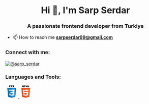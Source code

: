 <h1 align="center">Hi 👋, I'm Sarp Serdar</h1>
<h3 align="center">A passionate frontend developer from Turkiye</h3>

- 📫 How to reach me **sarpserdar99@gmail.com**

<h3 align="left">Connect with me:</h3>
<p align="left">
<a href="https://instagram.com/@sarp_serdar" target="blank"><img align="center" src="https://raw.githubusercontent.com/rahuldkjain/github-profile-readme-generator/master/src/images/icons/Social/instagram.svg" alt="@sarp_serdar" height="30" width="40" /></a>
</p>

<h3 align="left">Languages and Tools:</h3>
<p align="left"> <a href="https://www.w3schools.com/css/" target="_blank" rel="noreferrer"> <img src="https://raw.githubusercontent.com/devicons/devicon/master/icons/css3/css3-original-wordmark.svg" alt="css3" width="40" height="40"/> </a> <a href="https://www.w3.org/html/" target="_blank" rel="noreferrer"> <img src="https://raw.githubusercontent.com/devicons/devicon/master/icons/html5/html5-original-wordmark.svg" alt="html5" width="40" height="40"/> </a> </p>
